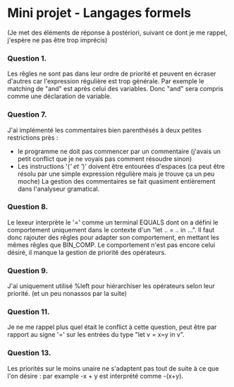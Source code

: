 Mini projet - Langages formels
===

(Je met des éléments de réponse à postériori, suivant ce dont je me rappel, j'espère ne pas être trop imprécis)

### Question 1.
Les rêgles ne sont pas dans leur ordre de priorité et peuvent en écraser d'autres car l'expression régulière est trop générale. Par exemple le matching de "and" est après celui des variables. Donc "and" sera compris comme une déclaration de variable.

### Question 7.
J'ai implémenté les commentaires bien parenthésés à deux petites restrictions près :
 - le programme ne doit pas commencer par un commentaire (j'avais un petit conflict que je ne voyais pas comment résoudre sinon)
 - Les instructions '(*' et '*)' doivent être entourées d'espaces (ca peut être résolu par une simple expression régulière mais je trouve ça un peu moche)
La gestion des commentaires se fait quasiment entièrement dans l'analyseur gramatical.

### Question 8.
Le lexeur interprète le '=' comme un terminal EQUALS dont on a défini le comportement uniquement dans le contexte d'un "let .. = .. in ...". Il faut donc rajouter des rêgles pour adapter son comportement, en mettant les mêmes rêgles que BIN_COMP.
Le comportement n'est pas encore celui désiré, il manque la gestion de priorité des opérateurs.

### Question 9.
J'ai uniquement utilisé %left pour hiérarchiser les opérateurs selon leur priorité. (et un peu nonassos par la suite)

### Question 11.
Je ne me rappel plus quel était le conflict à cette question, peut être par rapport au signe '=' sur les entrées du type "let v = x=y in v".

### Question 13.
Les priorités sur le moins unaire ne s'adaptent pas tout de suite à ce que l'on désire : par example -x + y est interprété comme -(x+y).

